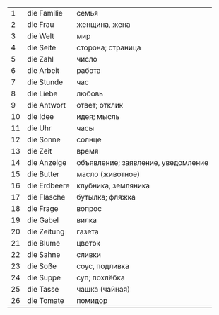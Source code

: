 | | | |
|-|-|-|
| 1 | die Familie | семья
| 2 | die Frau | женщина, жена
| 3 | die Welt | мир
| 4 | die Seite | сторона; страница
| 5 | die Zahl | число
| 6 | die Arbeit | работа
| 7 | die Stunde | час
| 8 | die Liebe | любовь
| 9 | die Antwort | ответ; отклик
| 10 | die Idee | идея; мысль
| 11 | die Uhr | часы
| 12 | die Sonne | солнце
| 13 | die Zeit | время
| 14 | die Anzeige | объявление; заявление, уведомление
| 15 | die Butter | масло (животное)
| 16 | die Erdbeere | клубника, земляника
| 17 | die Flasche | бутылка; фляжка
| 18 | die Frage | вопрос
| 19 | die Gabel | вилка
| 20 | die Zeitung | газета
| 21 | die Blume | цветок
| 22 | die Sahne | сливки
| 23 | die Soße | соус, подливка
| 24 | die Suppe | суп; похлёбка
| 25 | die Tasse | чашка (чайная)
| 26 | die Tomate | помидор